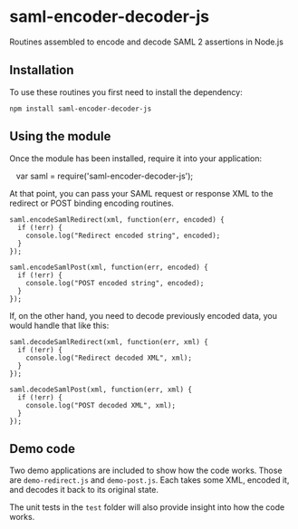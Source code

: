 # saml-encoder-decoder-js
Routines assembled to encode and decode SAML 2 assertions in Node.js

## Installation

To use these routines you first need to install the dependency:

```
npm install saml-encoder-decoder-js
```

## Using the module

Once the module has been installed, require it into your application:

    var saml = require('saml-encoder-decoder-js');

At that point, you can pass your SAML request or response XML to the redirect or POST binding encoding routines.

    saml.encodeSamlRedirect(xml, function(err, encoded) {
      if (!err) {
        console.log("Redirect encoded string", encoded);
      }
    });

    saml.encodeSamlPost(xml, function(err, encoded) {
      if (!err) {
        console.log("POST encoded string", encoded);
      }
    });

If, on the other hand, you need to decode previously encoded data, you would handle that like this:

    saml.decodeSamlRedirect(xml, function(err, xml) {
      if (!err) {
        console.log("Redirect decoded XML", xml);
      }
    });

    saml.decodeSamlPost(xml, function(err, xml) {
      if (!err) {
        console.log("POST decoded XML", xml);
      }
    });

## Demo code

Two demo applications are included to show how the code works.  Those are `demo-redirect.js` and `demo-post.js`.  Each takes some XML, encoded it, and decodes it back to its original state.

The unit tests in the `test` folder will also provide insight into how the code works.
